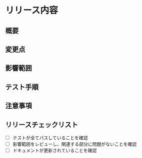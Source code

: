 # リリース内容

## 概要
<!-- このリリースでの主な変更点や機能追加を簡潔に記述します。-->

## 変更点
<!-- 変更された機能や修正されたバグ、新たに追加された機能などをリストアップします。-->

## 影響範囲
<!-- このリリースによって影響を受ける機能やシステムの部分を記述します。-->

## テスト手順
<!-- リリースの変更点を検証するための具体的なテスト手順を記述します。-->

## 注意事項
<!-- リリースに関して特に注意するべき点や、既知の問題について記述します。-->
## リリースチェックリスト

- [ ] テストが全てパスしていることを確認
- [ ] 影響範囲をレビューし、関連する部分に問題がないことを確認
- [ ] ドキュメントが更新されていることを確認
